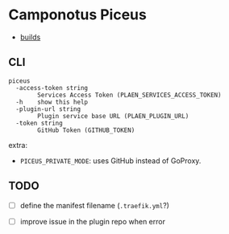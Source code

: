 # Camponotus Piceus

- [builds](https://pilot.semaphoreci.com/projects/piceus)

## CLI

```
piceus 
  -access-token string
        Services Access Token (PLAEN_SERVICES_ACCESS_TOKEN)
  -h    show this help
  -plugin-url string
        Plugin service base URL (PLAEN_PLUGIN_URL)
  -token string
        GitHub Token (GITHUB_TOKEN)
```

extra:

- `PICEUS_PRIVATE_MODE`: uses GitHub instead of GoProxy.

## TODO

- [ ] define the manifest filename (`.traefik.yml`?)
- [ ] improve issue in the plugin repo when error

